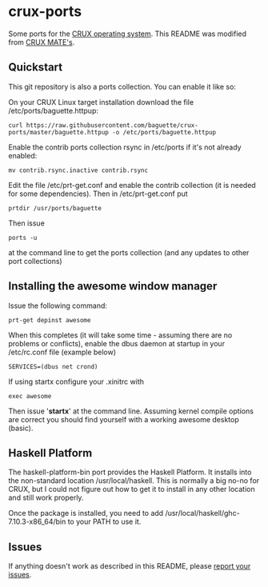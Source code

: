 # crux-ports
Some ports for the [CRUX operating system](http://crux.nu/). This README was modified from [CRUX MATE's](https://github.com/KrugerHeavyIndustries/crux-mate/).

## Quickstart ##

This git repository is also a ports collection. You can enable it like so:

On your CRUX Linux target installation download the file /etc/ports/baguette.httpup:


```
curl https://raw.githubusercontent.com/baguette/crux-ports/master/baguette.httpup -o /etc/ports/baguette.httpup
```

Enable the contrib ports collection rsync in /etc/ports if it's not already enabled:

```
mv contrib.rsync.inactive contrib.rsync
```

Edit the file /etc/prt-get.conf and enable the contrib collection (it is needed for some dependencies). Then in /etc/prt-get.conf put

```
prtdir /usr/ports/baguette 
```

Then issue

```
ports -u
```

at the command line to get the ports collection (and any updates to other port collections)

## Installing the awesome window manager

Issue the following command: 

```
prt-get depinst awesome
```

When this completes (it will take some time - assuming there are no problems or conflicts), enable the dbus daemon at startup in your /etc/rc.conf file (example below)

```
SERVICES=(dbus net crond) 
```

If using startx configure your .xinitrc with

```
exec awesome
```

Then issue '**startx**' at the command line. Assuming kernel compile options are correct you should find yourself with a working awesome desktop (basic).

## Haskell Platform

The haskell-platform-bin port provides the Haskell Platform. It installs into the non-standard location /usr/local/haskell. This is normally a big no-no for CRUX, but I could not figure out how to get it to install in any other location and still work properly.

Once the package is installed, you need to add /usr/local/haskell/ghc-7.10.3-x86\_64/bin to your PATH to use it.

## Issues

If anything doesn't work as described in this README, please [report your issues](https://github.com/baguette/crux-ports/issues).
